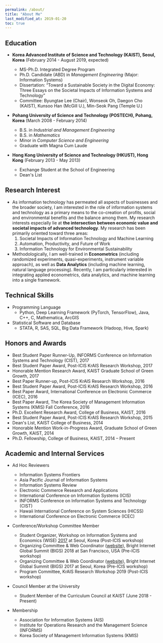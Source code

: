 ```yaml
---
permalink: /about/
title: "About Me"
last_modified_at: 2019-01-20
toc: true
---
```


## Education
* **Korea Advanced Institute of Science and Technology (KAIST), Seoul, Korea** (February 2014 - August 2019, expected)
	* MS-Ph.D. Integrated Degree Program
	* Ph.D. Candidate (ABD) in *Management Engineering* (Major: Information Systems)
	* Dissertation: “Toward a Sustainable Society in the Digital Economy: Three Essays on the Societal Impacts of Information Systems and Technology”
	* Committee: Byungtae Lee (Chair), Wonseok Oh, Daegon Cho (KAIST), Kunsoo Han (McGill U.), Min-Seok Pang (Temple U.)

* **Pohang University of Science and Technology (POSTECH), Pohang, Korea** (March 2008 - February 2014)
	* B.S. in *Industrial and Management Engineering*
	* B.S. in *Mathematics*
	* Minor in *Computer Science and Engineering*
	* Graduate with Magna Cum Laude

* **Hong Kong University of Science and Technology (HKUST), Hong Kong** (February 2013 - May 2013)
	* Exchange Student at the School of Engineering
	* Dean's List


## Research Interest
* As information technology has permeated all aspects of businesses and the broader society, I am interested in the role of information systems and technology as a primary means to the co-creation of profits, social and environmental benefits and the balance among them. My research interests especially lie at **the intersection between economic value and societal impacts of advanced technology**. My research has been primarily oriented toward three areas:
	1. Societal Impacts of Information Technology and Machine Learning
	2. Automation, Productivity, and Future of Work
	3. Information Technology for Environmental Sustainability
* Methodologically, I am well-trained in **Econometrics** (including randomized experiments, quasi-experiments, instrument variable approach), as well as **Data Analytics** (including machine learning, natural language processing). Recently, I am particularly interested in integrating applied econometrics, data analytics, and machine learning into a single framework.

## Technical Skills
* Programming Language
	* Python, Deep Learning Framework (PyTorch, TensorFlow), Java, C++, C, Mathematica, ArcGIS
* Statistical Software and Database
	* STATA, R, SAS, SQL, Big Data Framework (Hadoop, Hive, Spark)


## Honors and Awards
* Best Student Paper Runner-Up, INFORMS Conference on Information Systems and Technology (CIST), 2017
* Best Student Paper Award, Post-ICIS KrAIS Research Workshop, 2017
* Honorable Mention Research Award, KAIST Graduate School of Green Growth, 2017
* Best Paper Runner-up, Post-ICIS KrAIS Research Workshop, 2016
* Best Student Paper Award, Post-ICIS KrAIS Research Workshop, 2016
* Best Paper Award, International Conference on Electronic Commerce (ICEC), 2016
* Best Paper Award, The Korea Society of Management Information Systems (KMIS) Fall Conference, 2016
* Ph.D. Excellent Research Award, College of Business, KAIST, 2016
* Best Student Paper Award, Post-ICIS KrAIS Research Workshop, 2015
* Dean's List, KAIST College of Business, 2014
* Honorable Mention Work-in-Progress Award, Graduate School of Green Growth, KAIST, 2014
* Ph.D. Fellowship, College of Business, KAIST, 2014 – Present


## Academic and Internal Services
* Ad Hoc Reviewers
	* Information Systems Frontiers
	* Asia Pacific Journal of Information Systems
	* Information Systems Review
	* Electronic Commerce Research and Applications
	* International Conference on Information Systems (ICIS)
	* INFORMS Conference on Information Systems and Technology (CIST)
	* Hawaii International Conference on System Sciences (HICSS)
	* International Conference on Electronic Commerce (ICEC)

* Conference/Workshop Committee Member
	* Student Organizer, Workshop on Information Systems and Economics (WISE) [2017][4] at Seoul, Korea (Post-ICIS workshop)
	* Organizing Committee & Web Coordinator ([website][5]), Bright Internet Global Summit (BIGS) 2018 at San Francisco, USA (Pre-ICIS workshop)
	* Organizing Committee & Web Coordinator ([website][6]), Bright Internet Global Summit (BIGS) 2017 at Seoul, Korea (Pre-ICIS workshop)
	* Program Committee, KrAIS Research Workshop 2019 (Post-ICIS workshop)

* Council Member at the University
	* Student Member of the Curriculum Council at KAIST (June 2018 - Present)

* Membership
	* Association for Information Systems (AIS)
	* Institute for Operations Research and the Management Science (INFORMS)
	* Korea Society of Management Information Systems (KMIS)


[1]: https://www.business.kaist.edu/
[2]: http://postech.edu/eng/
[4]: https://wiseconf2017.wixsite.com/wise
[5]: http://brightinternet.org/bigs2018/
[6]: https://bigsconf2017.wixsite.com/bigs2017
[7]: http://brightinternet.org/bics2018/